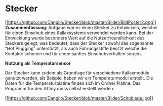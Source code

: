 # Stecker
[[https://github.com/Dangilo/Stecker/blob/master/Bilder/BildPoster2.png]]
**Zusammenfassung**: Aufgabe war es einen Stecker zu Entwickeln, welcher für einen Einschub eines Kallaxsystems verwendet werden kann. Bei der Entwicklung wurde besonders Wert auf die Nutzerfreundlichkeit des Steckers gelegt, was bedeutet, dass der Stecker sowohl das sogenannte ”Hot Plugging” unterstützt, als auch Führungsstifte besitzt welche die Kontakte schonen und für einen sanftes Einschubverhalten sorgen.

**Nutzung als Temperatursensor**

Der Stecker kann zudem als Grundlage für verschiedene Kallaxmodule genutzt werden, als Beispiel haben wir ein Temperaturmodul erstellt. Die Daten für die Temperaturplatine finden sich im Ordner Platine. Das Programm für den ATtiny muss selbst erstellt werden.

[[https://github.com/Dangilo/Stecker/blob/master/Bilder/Schublade.jpg]]
